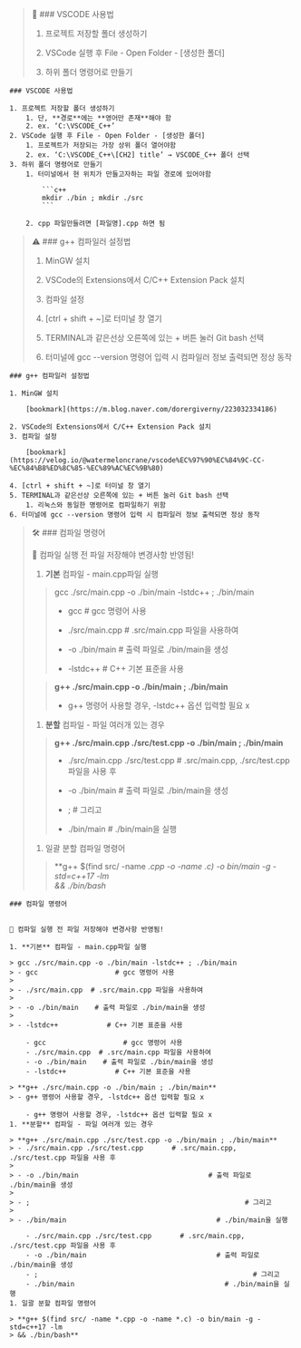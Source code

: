 
> 💫 ### VSCODE 사용법  
>   
> 1. 프로젝트 저장할 폴더 생성하기  
>   
> 2. VSCode 실행 후 File - Open Folder - [생성한 폴더]  
>   
> 3. 하위 폴더 명령어로 만들기


	### VSCODE 사용법

	1. 프로젝트 저장할 폴더 생성하기
		1. 단, **경로**에는 **영어만 존재**해야 함
		2. ex. ‘C:\VSCODE_C++’
	2. VSCode 실행 후 File - Open Folder - [생성한 폴더]
		1. 프로젝트가 저장되는 가장 상위 폴더 열어야함
		2. ex. ‘C:\VSCODE_C++\[CH2] title’ → VSCODE_C++ 폴더 선택
	3. 하위 폴더 명령어로 만들기
		1. 터미널에서 현 위치가 만들고자하는 파일 경로에 있어야함

			```c++
			mkdir ./bin ; mkdir ./src
			```

		2. cpp 파일만들려면 [파일명].cpp 하면 됨

> ⚠️ ### g++ 컴파일러 설정법  
>   
> 1. MinGW 설치  
>   
> 2. VSCode의 Extensions에서 C/C++ Extension Pack 설치  
>   
> 3. 컴파일 설정  
>   
> 4. [ctrl + shift + ~]로 터미널 창 열기  
>   
> 5. TERMINAL과 같은선상 오른쪽에 있는 + 버튼 눌러 Git bash 선택  
>   
> 6. 터미널에 gcc --version 명령어 입력 시 컴파일러 정보 출력되면 정상 동작


	### g++ 컴파일러 설정법

	1. MinGW 설치

		[bookmark](https://m.blog.naver.com/dorergiverny/223032334186)

	2. VSCode의 Extensions에서 C/C++ Extension Pack 설치
	3. 컴파일 설정

		[bookmark](https://velog.io/@watermeloncrane/vscode%EC%97%90%EC%84%9C-CC-%EC%84%B8%ED%8C%85-%EC%89%AC%EC%9B%80)

	4. [ctrl + shift + ~]로 터미널 창 열기
	5. TERMINAL과 같은선상 오른쪽에 있는 + 버튼 눌러 Git bash 선택
		1. 리눅스와 동일한 명령어로 컴파일하기 위함
	6. 터미널에 gcc --version 명령어 입력 시 컴파일러 정보 출력되면 정상 동작

> 🛠 ### 컴파일 명령어  
>   
> 📌 컴파일 실행 전 파일 저장해야 변경사항 반영됨!  
>   
> 1. **기본** 컴파일 - main.cpp파일 실행  
>   
> > gcc ./src/main.cpp -o ./bin/main -lstdc++ ; ./bin/main     
> > - gcc                   # gcc 명령어 사용    
> >     
> > - ./src/main.cpp  # .src/main.cpp 파일을 사용하여    
> >     
> > - -o ./bin/main    # 출력 파일로 ./bin/main을 생성    
> >     
> > - -lstdc++            # C++ 기본 표준을 사용  
>   
> > **g++ ./src/main.cpp -o ./bin/main ; ./bin/main**     
> > - g++ 명령어 사용할 경우, -lstdc++ 옵션 입력할 필요 x  
>   
> 1. **분할** 컴파일 - 파일 여러개 있는 경우  
>   
> > **g++ ./src/main.cpp ./src/test.cpp -o ./bin/main ; ./bin/main**    
> > - ./src/main.cpp ./src/test.cpp       # .src/main.cpp, ./src/test.cpp 파일을 사용 후    
> >     
> > - -o ./bin/main                                # 출력 파일로 ./bin/main을 생성    
> >     
> > - ;                                                     # 그리고    
> >     
> > - ./bin/main                                     # ./bin/main을 실행  
>   
> 1. 일괄 분할 컴파일 명령어  
>   
> > **g++ $(find src/ -name *.cpp -o -name *.c) -o bin/main -g -std=c++17 -lm    
> > && ./bin/bash**


	### 컴파일 명령어


	📌 컴파일 실행 전 파일 저장해야 변경사항 반영됨!

	1. **기본** 컴파일 - main.cpp파일 실행

	> gcc ./src/main.cpp -o ./bin/main -lstdc++ ; ./bin/main   
	> - gcc                   # gcc 명령어 사용  
	>   
	> - ./src/main.cpp  # .src/main.cpp 파일을 사용하여  
	>   
	> - -o ./bin/main    # 출력 파일로 ./bin/main을 생성  
	>   
	> - -lstdc++            # C++ 기본 표준을 사용

		- gcc                   # gcc 명령어 사용
		- ./src/main.cpp  # .src/main.cpp 파일을 사용하여
		- -o ./bin/main    # 출력 파일로 ./bin/main을 생성
		- -lstdc++            # C++ 기본 표준을 사용

	> **g++ ./src/main.cpp -o ./bin/main ; ./bin/main**   
	> - g++ 명령어 사용할 경우, -lstdc++ 옵션 입력할 필요 x

		- g++ 명령어 사용할 경우, -lstdc++ 옵션 입력할 필요 x
	1. **분할** 컴파일 - 파일 여러개 있는 경우

	> **g++ ./src/main.cpp ./src/test.cpp -o ./bin/main ; ./bin/main**  
	> - ./src/main.cpp ./src/test.cpp       # .src/main.cpp, ./src/test.cpp 파일을 사용 후  
	>   
	> - -o ./bin/main                                # 출력 파일로 ./bin/main을 생성  
	>   
	> - ;                                                     # 그리고  
	>   
	> - ./bin/main                                     # ./bin/main을 실행

		- ./src/main.cpp ./src/test.cpp       # .src/main.cpp, ./src/test.cpp 파일을 사용 후
		- -o ./bin/main                                # 출력 파일로 ./bin/main을 생성
		- ;                                                     # 그리고
		- ./bin/main                                     # ./bin/main을 실행
	1. 일괄 분할 컴파일 명령어

	> **g++ $(find src/ -name *.cpp -o -name *.c) -o bin/main -g -std=c++17 -lm  
	> && ./bin/bash**

